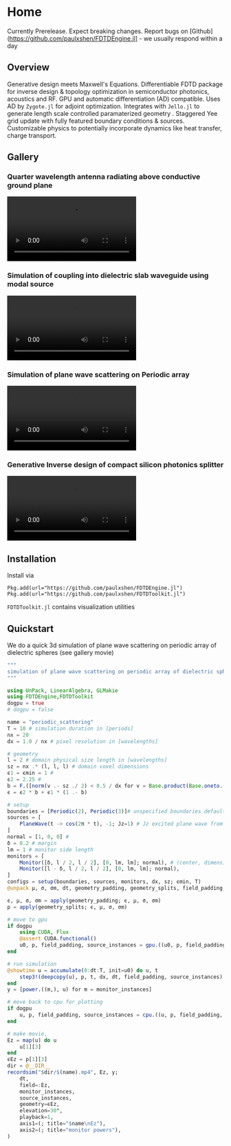 # Home
 Currently Prerelease. Expect breaking changes. Report bugs on [Github](https://github.com/paulxshen/FDTDEngine.jl] - we usually respond within a day
## Overview
Generative design meets Maxwell's Equations. Differentiable FDTD package for inverse design & topology optimization in semiconductor photonics, acoustics and RF. GPU and automatic differentiation (AD) compatible. Uses AD by `Zygote.jl` for adjoint optimization. Integrates with `Jello.jl` to generate length scale controlled paramaterized geometry . Staggered Yee grid update with fully featured boundary conditions & sources. Customizable physics to potentially incorporate dynamics like heat transfer, charge transport.
## Gallery
### Quarter wavelength antenna radiating above conductive ground plane
![](assets/quarter_wavelength_antenna.mp4)
### Simulation of coupling into dielectric slab waveguide using modal source 
![](assets/slab_waveguide.mp4)
### Simulation of plane wave scattering on Periodic array
![](assets/periodic_scattering.mp4)
### Generative Inverse design of compact silicon photonics splitter 
![](assets/inverse_design_signal_splitter.mp4)

## Installation
Install via 
```
Pkg.add(url="https://github.com/paulxshen/FDTDEngine.jl")
Pkg.add(url="https://github.com/paulxshen/FDTDToolkit.jl")
```
`FDTDToolkit.jl` contains visualization utilities
## Quickstart
We do a quick 3d simulation of plane wave scattering on periodic array of dielectric spheres (see gallery movie)
```julia
"""
simulation of plane wave scattering on periodic array of dielectric spheres
"""

using UnPack, LinearAlgebra, GLMakie
using FDTDEngine,FDTDToolkit
dogpu = true
# dogpu = false

name = "periodic_scattering"
T = 10 # simulation duration in [periods]
nx = 20
dx = 1.0 / nx # pixel resolution in [wavelengths]

# geometry
l = 2 # domain physical size length in [wavelengths]
sz = nx .* (l, l, l) # domain voxel dimensions
ϵ1 = ϵmin = 1 #
ϵ2 = 2.25 # 
b = F.([norm(v .- sz ./ 2) < 0.5 / dx for v = Base.product(Base.oneto.(sz)...)]) # sphere
ϵ = ϵ2 * b + ϵ1 * (1 .- b)

# setup
boundaries = [Periodic(2), Periodic(3)]# unspecified boundaries default to PML
sources = [
    PlaneWave(t -> cos(2π * t), -1; Jz=1) # Jz excited plane wave from -x plane (eg -1)
]
normal = [1, 0, 0] #  
δ = 0.2 # margin
lm = 1 # monitor side length
monitors = [
    Monitor([δ, l / 2, l / 2], [0, lm, lm]; normal), # (center, dimensions; normal)
    Monitor([l - δ, l / 2, l / 2], [0, lm, lm]; normal),
]
configs = setup(boundaries, sources, monitors, dx, sz; ϵmin, T)
@unpack μ, σ, σm, dt, geometry_padding, geometry_splits, field_padding, source_instances, monitor_instances, u0, = configs

ϵ, μ, σ, σm = apply(geometry_padding; ϵ, μ, σ, σm)
p = apply(geometry_splits; ϵ, μ, σ, σm)

# move to gpu
if dogpu
    using CUDA, Flux
    @assert CUDA.functional()
    u0, p, field_padding, source_instances = gpu.((u0, p, field_padding, source_instances))
end

# run simulation
@showtime u = accumulate(0:dt:T, init=u0) do u, t
    step3!(deepcopy(u), p, t, dx, dt, field_padding, source_instances)
end
y = [power.((m,), u) for m = monitor_instances]

# move back to cpu for plotting
if dogpu
    u, p, field_padding, source_instances = cpu.((u, p, field_padding, source_instances))
end

# make movie, 
Ez = map(u) do u
    u[1][3]
end
ϵEz = p[1][3]
dir = @__DIR__
recordsim("$dir/$(name).mp4", Ez, y;
    dt,
    field=:Ez,
    monitor_instances,
    source_instances,
    geometry=ϵEz,
    elevation=30°,
    playback=1,
    axis1=(; title="$name\nEz"),
    axis2=(; title="monitor powers"),
)
```
